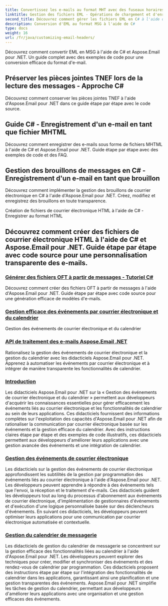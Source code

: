 ```yaml
---
title: Convertissez les e-mails au format MHT avec des fuseaux horaires précis à l'aide d'Aspose.Email pour .NET. Guide étape par étape et exemple de code fournis.
linktitle: Gestion des fichiers EML - Opérations de chargement et d'enregistrement en C#
second_title: Découvrez comment gérer les fichiers EML en C# à l'aide d'Aspose.Email pour .NET. Guide étape par étape avec des exemples de code pour charger, modifier et enregistrer des e-mails.
description: Conversion d'EML au format MSG à l'aide de C#
type: docs
weight: 16
url: /fr/java/customizing-email-headers/
---
```


Découvrez comment convertir EML en MSG à l'aide de C# et Aspose.Email pour .NET. Un guide complet avec des exemples de code pour une conversion efficace du format d'e-mail.

## Préserver les pièces jointes TNEF lors de la lecture des messages - Approche C#

Découvrez comment conserver les pièces jointes TNEF à l'aide d'Aspose.Email pour .NET dans ce guide étape par étape avec le code source.

## Guide C# - Enregistrement d'un e-mail en tant que fichier MHTML

Découvrez comment enregistrer des e-mails sous forme de fichiers MHTML à l'aide de C# et Aspose.Email pour .NET. Guide étape par étape avec des exemples de code et des FAQ.

## Gestion des brouillons de messages en C# - Enregistrement d'un e-mail en tant que brouillon

Découvrez comment implémenter la gestion des brouillons de courrier électronique en C# à l'aide d'Aspose.Email pour .NET. Créez, modifiez et enregistrez des brouillons en toute transparence.

Création de fichiers de courrier électronique HTML à l'aide de C# - Enregistrer au format HTML

## Découvrez comment créer des fichiers de courrier électronique HTML à l'aide de C# et Aspose.Email pour .NET. Guide étape par étape avec code source pour une personnalisation transparente des e-mails.
### [Générer des fichiers OFT à partir de messages - Tutoriel C#](./email-headers/)
Découvrez comment créer des fichiers OFT à partir de messages à l'aide d'Aspose.Email pour .NET. Guide étape par étape avec code source pour une génération efficace de modèles d'e-mails.
### [ Gestion efficace des événements par courrier électronique et du calendrier](./extracting-and-analyzing-email-headers/)
 Gestion des événements de courrier électronique et du calendrier
### [ API de traitement des e-mails Aspose.Email .NET](./setting-priority-and-importance-headers/)
Rationalisez la gestion des événements de courrier électronique et la gestion du calendrier avec les didacticiels Aspose.Email pour .NET. Apprenez à automatiser les événements par courrier électronique et à intégrer de manière transparente les fonctionnalités de calendrier.
### [Introduction](./dkim-signatures-implementation/)
Les didacticiels Aspose.Email pour .NET sur la « Gestion des événements de courrier électronique et du calendrier » permettent aux développeurs d'acquérir les connaissances essentielles pour gérer efficacement les événements liés au courrier électronique et les fonctionnalités de calendrier au sein de leurs applications. Ces didacticiels fournissent des informations complètes sur l'exploitation des capacités d'Aspose.Email pour .NET afin de rationaliser la communication par courrier électronique basée sur les événements et la gestion efficace du calendrier. Avec des instructions claires étape par étape et des exemples de code illustratifs, ces didacticiels permettent aux développeurs d'améliorer leurs applications avec une gestion avancée des événements et une intégration de calendrier.
### [Gestion des événements de courrier électronique](./managing-x-headers-in-email-messages/)
Les didacticiels sur la gestion des événements de courrier électronique approfondissent les subtilités de la gestion par programmation des événements liés au courrier électronique à l'aide d'Aspose.Email pour .NET. Les développeurs peuvent apprendre à répondre à des événements tels que l'envoi, la réception et le traitement d'e-mails. Ces didacticiels guident les développeurs tout au long du processus d'abonnement aux événements de courrier électronique, d'implémentation de gestionnaires d'événements et d'exécution d'une logique personnalisée basée sur des déclencheurs d'événements. En suivant ces didacticiels, les développeurs peuvent optimiser leurs applications pour une communication par courrier électronique automatisée et contextuelle.
### [Gestion du calendrier de messagerie](./enriching-email-metadata-through-headers/)
Les didacticiels de gestion du calendrier de messagerie se concentrent sur la gestion efficace des fonctionnalités liées au calendrier à l'aide d'Aspose.Email pour .NET. Les développeurs peuvent explorer des techniques pour créer, modifier et synchroniser des événements et des rendez-vous de calendrier par programmation. Ces didacticiels proposent des instructions étape par étape sur l'intégration des fonctionnalités de calendrier dans les applications, garantissant ainsi une planification et une gestion transparentes des événements. Aspose.Email pour .NET simplifie les tâches de gestion du calendrier, permettant aux développeurs d'améliorer leurs applications avec une organisation et une gestion efficaces des événements.